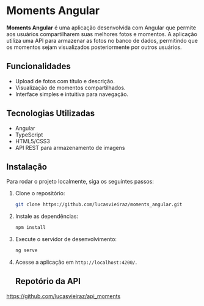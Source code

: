 
# Moments Angular

**Moments Angular** é uma aplicação desenvolvida com Angular que permite aos usuários compartilharem suas melhores fotos e momentos. A aplicação utiliza uma API para armazenar as fotos no banco de dados, permitindo que os momentos sejam visualizados posteriormente por outros usuários.

## Funcionalidades

- Upload de fotos com título e descrição.
- Visualização de momentos compartilhados.
- Interface simples e intuitiva para navegação.
  
## Tecnologias Utilizadas

- Angular
- TypeScript
- HTML5/CSS3
- API REST para armazenamento de imagens

## Instalação

Para rodar o projeto localmente, siga os seguintes passos:

1. Clone o repositório:
   ```bash
   git clone https://github.com/lucasvieiraz/moments_angular.git
   ```
2. Instale as dependências:
   ```bash
   npm install
   ```
3. Execute o servidor de desenvolvimento:
   ```bash
   ng serve
   ```
4. Acesse a aplicação em `http://localhost:4200/`.

   ## Repotório da API
 https://github.com/lucasvieiraz/api_moments
